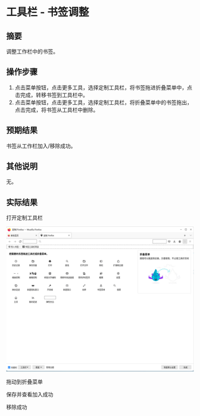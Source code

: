 # 工具栏 - 书签调整

## 摘要

调整工作栏中的书签。

## 操作步骤

1. 点击菜单按钮，点击更多工具，选择定制工具栏，将书签拖进折叠菜单中，点击完成，转移书签到工具栏中。
2. 点击菜单按钮，点击更多工具，选择定制工具栏，将折叠菜单中的书签拖出，点击完成，将书签从工具栏中删除。

## 预期结果

书签从工作栏加入/移除成功。

## 其他说明

无。

## 实际结果

打开定制工具栏

![alt text](image-37.png)

拖动到折叠菜单


保存并查看加入成功

移除成功